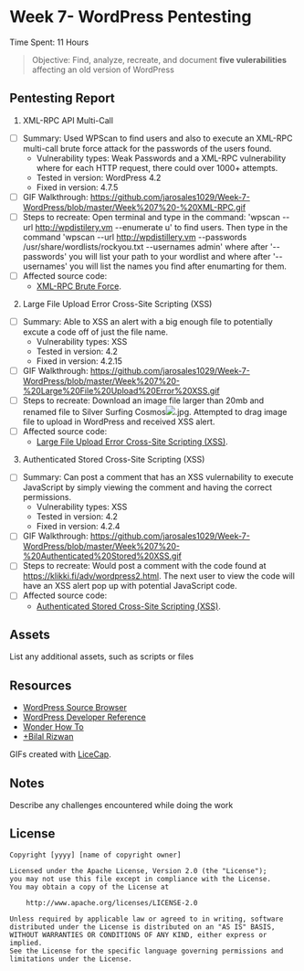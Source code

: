 # Week 7- WordPress Pentesting

Time Spent: 11 Hours

>Objective: Find, analyze, recreate, and document **five vulerabilities** affecting an old version of WordPress

## Pentesting Report

1. XML-RPC API Multi-Call 
  - [ ] Summary: Used WPScan to find users and also to execute an XML-RPC multi-call brute force attack for the passwords of the users found.
    - Vulnerability types: Weak Passwords and a XML-RPC vulnerability where for each HTTP request, there could over 1000+ attempts. 
    - Tested in version: WordPress 4.2
    - Fixed in version: 4.7.5
  - [ ] GIF Walkthrough: https://github.com/jarosales1029/Week-7-WordPress/blob/master/Week%207%20-%20XML-RPC.gif
  - [ ] Steps to recreate: Open terminal and type in the command: 'wpscan --url http://wpdistilery.vm --enumerate u' to find users. Then type in the command 'wpscan --url http://wpdistillery.vm --passwords /usr/share/wordlists/rockyou.txt --usernames admin' where after '--passwords' you will list your path to your wordlist and where after '--usernames' you will list the names you find after enumarting for them.
  - [ ] Affected source code:
    - [XML-RPC Brute Force](https://github.com/1N3/Wordpress-XMLRPC-Brute-Force-Exploit).
2. Large File Upload Error Cross-Site Scripting (XSS)
  - [ ] Summary: Able to XSS an alert with a big enough file to potentially excute a code off of just the file name.  
    - Vulnerability types: XSS
    - Tested in version: 4.2
    - Fixed in version: 4.2.15
  - [ ] GIF Walkthrough: https://github.com/jarosales1029/Week-7-WordPress/blob/master/Week%207%20-%20Large%20File%20Upload%20Error%20XSS.gif
  - [ ] Steps to recreate: Download an image file larger than 20mb and renamed file to Silver Surfing Cosmos<img src=x onerror=alert(1337)>.jpg.  Attempted to drag image file to upload in WordPress and received XSS alert.
  - [ ] Affected source code:
    - [Large File Upload Error Cross-Site Scripting (XSS)](https://hackerone.com/reports/203515).
3. Authenticated Stored Cross-Site Scripting (XSS)
  - [ ] Summary: Can post a comment that has an XSS vulernability to execute JavaScript by simply viewing the comment and having the correct permissions.
    - Vulnerability types: XSS
    - Tested in version: 4.2
    - Fixed in version: 4.2.4
  - [ ] GIF Walkthrough: https://github.com/jarosales1029/Week-7-WordPress/blob/master/Week%207%20-%20Authenticated%20Stored%20XSS.gif
  - [ ] Steps to recreate: Would post a comment with the code found at https://klikki.fi/adv/wordpress2.html. The next user to view the code will have an XSS alert pop up with potential JavaScript code.
  - [ ] Affected source code:
    - [Authenticated Stored Cross-Site Scripting (XSS)](https://klikki.fi/adv/wordpress2.html).

## Assets

List any additional assets, such as scripts or files

## Resources

- [WordPress Source Browser](https://core.trac.wordpress.org/browser/)
- [WordPress Developer Reference](https://developer.wordpress.org/reference/)
- [Wonder How To](https://null-byte.wonderhowto.com/how-to/gain-control-wordpress-by-exploiting-xml-rpc-0174864/)
- [+Bilal Rizwan](https://medium.com/@the.bilal.rizwan/wordpress-xmlrpc-php-common-vulnerabilites-how-to-exploit-them-d8d3c8600b32)

GIFs created with [LiceCap](http://www.cockos.com/licecap/).

## Notes

Describe any challenges encountered while doing the work

## License

    Copyright [yyyy] [name of copyright owner]

    Licensed under the Apache License, Version 2.0 (the "License");
    you may not use this file except in compliance with the License.
    You may obtain a copy of the License at

        http://www.apache.org/licenses/LICENSE-2.0

    Unless required by applicable law or agreed to in writing, software
    distributed under the License is distributed on an "AS IS" BASIS,
    WITHOUT WARRANTIES OR CONDITIONS OF ANY KIND, either express or implied.
    See the License for the specific language governing permissions and
    limitations under the License.
